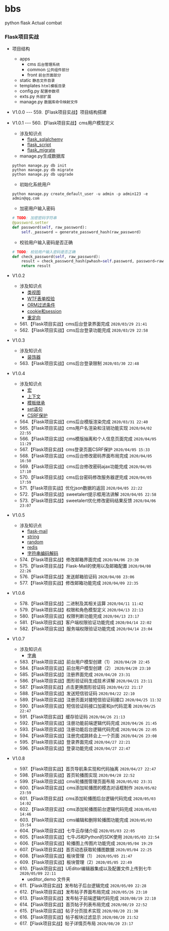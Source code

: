 # bbs
python flask Actual combat

### Flask项目实战

* 项目结构
    * apps
        * cms `后台管理系统`
        * common `公共组件部分`
        * front `前台页面部分`
    * static `静态文件目录`
    * templates `html模板目录`
    * config.py `配置参数项`
    * exts.py `外部扩展`
    * manage.py `数据库命令映射文件`

* V1.0.0 --- 559.【Flask项目实战】项目结构搭建
* V1.0.1 --- 560.【Flask项目实战】cms用户模型定义
    * 涉及知识点
        * [flask_sqlalchemy](http://wangkaixiang.cn/python-flask/di-liu-zhang-ff1a-sqlalchemy-shu-ju-ku/di-si-jie-ff1aflask-sqlalchemy.html)
        * [flask_script](http://wangkaixiang.cn/python-flask/di-qi-zhang-ff1a-flask-script.html)
        * [flask_migrate](http://wangkaixiang.cn/python-flask/di-ba-zhang-ff1a-flask-migrate.html)
    * manage.py生成数据库
    ```shell script
    python manage.py db init
    python manage.py db migrate
    python manage.py db upgrade
    ```
    * 初始化系统用户
    ```shell script
    python manage.py create_default_user -u admin -p admin123 -e admin@qq.com
    ```
    * 加密用户输入密码
    ```python
    # TODO: 加密密码字符串
    @password.setter
    def password(self, raw_password):
        self._password = generate_password_hash(raw_password)
    ```
    * 校验用户输入密码是否正确
    ```python
    # TODO: 校验用户输入密码是否正确
    def check_password(self, raw_password):
        result = check_password_hash(pwhash=self.password, password=raw_password)
        return result
    ```
* V1.0.2
    * 涉及知识点
        * [类视图](http://wangkaixiang.cn/python-flask/di-wu-zhang-ff1a-shi-tu-gao-ji/di-yi-jie-ff1a-lei-shi-tu.html)
        * [WTF表单校验](http://wangkaixiang.cn/python-flask/di-jiu-zhang-ff1a-flask-wtf.html)
        * [ORM过滤条件](http://wangkaixiang.cn/python-flask/di-liu-zhang-ff1a-sqlalchemy-shu-ju-ku/di-si-jie-ff1a-sqlalchemy-de-orm-2.html)
        * [cookie和session](https://github.com/kaixiang1992/python-flask/blob/master/519/519.md)
        * [重定向](http://wangkaixiang.cn/python-flask/di-san-zhang-ff1a-flask-ru-men-2014-2014-url/di-san-jie-ff1a-url-yu-shi-tu-han-shu.html)
    * 561.【Flask项目实战】cms后台登录界面完成 `2020/03/29 21:41`
    * 562.【Flask项目实战】cms后台登录功能完成 `2020/03/29 22:58`
* V1.0.3
    * 涉及知识点
        * [装饰器](http://wangkaixiang.cn/python-advance/di-er-zhang-ff1a-zhuang-shi-qi/di-er-jie-ff1a-zhuang-shi-qi.html)
    * 563.【Flask项目实战】cms后台登录限制 `2020/03/30 22:48`
* V1.0.4
    * 涉及知识点
        * [宏](http://wangkaixiang.cn/python-flask/di-si-zhang-ff1a-flask-ru-men-ff08-mo-ban-ff09/di-liu-jie-ff1a-hong-he-import-yu-ju.html)
        * [上下文](http://wangkaixiang.cn/python-flask/di-shi-zhang-ff1a-shang-xia-wen.html)
        * [模板继承](http://wangkaixiang.cn/python-flask/di-si-zhang-ff1a-flask-ru-men-ff08-mo-ban-ff09/di-ba-jie-ff1a-mo-ban-ji-cheng.html)
        * [set语句](http://wangkaixiang.cn/python-flask/di-si-zhang-ff1a-flask-ru-men-ff08-mo-ban-ff09/di-qijie-ff1a-include-he-set-yu-ju.html)
        * [CSRF保护](http://wangkaixiang.cn/python-flask/di-jiu-zhang-ff1a-flask-wtf.html)
    * 564.【Flask项目实战】cms后台模版渲染完成 `2020/03/31 22:40`
    * 565.【Flask项目实战】cms用户名渲染和注销功能实现 `2020/04/02 22:55`
    * 566.【Flask项目实战】cms模版抽离和个人信息页面完成 `2020/04/05 11:29`
    * 567.【Flask项目实战】cms登录页面CSRF保护 `2020/04/05 15:33`
    * 568.【Flask项目实战】cms后台修改密码界面布局完成 `2020/04/05 16:50`
    * 569.【Flask项目实战】cms后台修改密码ajax功能完成 `2020/04/05 17:10`
    * 570.【Flask项目实战】cms后台密码修改服务器逻完成 `2020/04/05 17:59`
    * 571.【Flask项目实战】优化json数据的返回 `2020/04/05 22:22`
    * 572.【Flask项目实战】sweetalert提示框用法讲解 `2020/04/05 22:58`
    * 573.【Flask项目实战】sweetalert优化修改密码结果反馈 `2020/04/06 23:07`
* V1.0.5
    * 涉及知识点
        * [flask-mail](https://pythonhosted.org/Flask-Mail/)
        * [string](https://docs.python.org/zh-cn/3.7/library/string.html)
        * [random](https://docs.python.org/zh-cn/3.7/library/random.html)
        * [redis](http://wangkaixiang.cn/python-flask/di-shi-sizhang-ff1a-redis-jiao-cheng.html)
        * [字符串编码解码](http://wangkaixiang.cn/python3/liu-3001-zi-fu-chuan.html)
    * 574.【Flask项目实战】修改邮箱界面完成 `2020/04/06 23:30`
    * 575.【Flask项目实战】Flask-Mail的使用以及邮箱配置 `2020/04/08 22:26`
    * 576.【Flask项目实战】发送邮箱验证码 `2020/04/08 23:06`
    * 577.【Flask项目实战】修改邮箱功能完成 `2020/04/09 22:35`
* V1.0.6
    * 578.【Flask项目实战】二进制及其相关运算 `2020/04/11 11:42`
    * 579.【Flask项目实战】权限和角色模型定义 `2020/04/13 22:13`
    * 580.【Flask项目实战】权限判断功能完成 `2020/04/13 23:17`
    * 581.【Flask项目实战】客户端权限验证功能完成 `2020/04/14 22:02`
    * 582.【Flask项目实战】服务端权限验证功能完成 `2020/04/14 23:04`
* V1.0.7
    * 涉及知识点
        * [字典](http://wangkaixiang.cn/python3/jiu-3001-zi-dian.html)
    * 583.【Flask项目实战】前台用户模型创建（1） `2020/04/20 22:45`
    * 584.【Flask项目实战】前台用户模型创建（2） `2020/04/20 23:10`
    * 585.【Flask项目实战】注册界面完成 `2020/04/20 23:31`
    * 586.【Flask项目实战】图形验证码生成技术详解 `2020/04/21 23:11`
    * 587.【Flask项目实战】点击更换图形验证码 `2020/04/22 21:17`
    * 588.【Flask项目实战】发送短信验证码 `2020/04/22 22:10`
    * 589.【Flask项目实战】注册页面对接短信验证码接口 `2020/04/25 11:32`
    * 590.【Flask项目实战】短信验证码接口加密和js代码混淆 `2020/04/25 22:47`
    * 591.【Flask项目实战】缓存验证码 `2020/04/26 21:13`
    * 592.【Flask项目实战】注册功能前端逻辑代码完成 `2020/04/26 21:45`
    * 593.【Flask项目实战】注册功能后台逻辑代码完成 `2020/04/26 22:05`
    * 594.【Flask项目实战】注册完成跳转会上一个页面 `2020/04/26 23:08`
    * 595.【Flask项目实战】登录界面完成 `2020/04/27 22:21`
    * 596.【Flask项目实战】登录功能完成 `2020/04/27 22:47`
* V1.0.8
    * 597.【Flask项目实战】首页导航条实现和代码抽离 `2020/04/27 22:47`
    * 598.【Flask项目实战】首页轮播图实现 `2020/04/28 22:52`
    * 599.【Flask项目实战】cms轮播图管理页面布局 `2020/05/02 23:31`
    * 600.【Flask项目实战】cms添加轮播图的模态对话框制作 `2020/05/02 23:59`
    * 601.【Flask项目实战】cms添加轮播图后台逻辑代码完成 `2020/05/03 14:02`
    * 602.【Flask项目实战】cms添加轮播图前台逻辑代码完成 `2020/05/03 14:46`
    * 603.【Flask项目实战】cms编辑和删除轮播图功能完成 `2020/05/03 15:54`
    * 604.【Flask项目实战】七牛云存储介绍 `2020/05/03 22:05`
    * 605.【Flask项目实战】七牛JS和Python的SDK使用 `2020/05/03 22:54`
    * 606.【Flask项目实战】轮播图上传图片功能完成 `2020/05/04 19:29`
    * 607.【Flask项目实战】首页动态获取轮播图数据 `2020/05/04 22:25`
    * 608.【Flask项目实战】板块管理（1） `2020/05/05 21:47`
    * 609.【Flask项目实战】板块管理（2）`2020/05/05 22:49`
    * 610.【Flask项目实战】UEditor编辑器集成以及配置文件上传到七牛 `2020/05/09 22:11`
        * ueditor_demo 文件夹
    * 611.【Flask项目实战】发布帖子后台逻辑完成 `2020/05/09 22:28`
    * 612.【Flask项目实战】发布帖子界面布局完成 `2020/05/26 23:10` 
    * 613.【Flask项目实战】发布帖子前端逻辑代码完成 `2020/08/19 22:10` 
    * 614.【Flask项目实战】首页帖子列表布局完成 `2020/08/19 22:52` 
    * 615.【Flask项目实战】帖子分页技术实现 `2020/08/20 21:38` 
    * 616.【Flask项目实战】帖子板块过滤显示 `2020/08/20 21:52` 
    * 617.【Flask项目实战】帖子详情页布局 `2020/08/20 23:17` 
